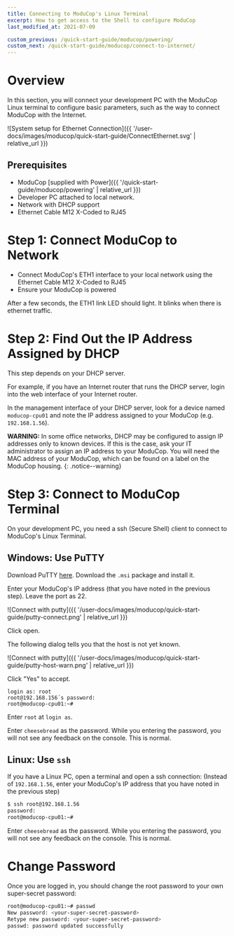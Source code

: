 ```yaml
---
title: Connecting to ModuCop's Linux Terminal
excerpt: How to get access to the Shell to configure ModuCop
last_modified_at: 2021-07-09

custom_previous: /quick-start-guide/moducop/powering/
custom_next: /quick-start-guide/moducop/connect-to-internet/
---
```


# Overview
In this section, you will connect your development PC with the ModuCop Linux terminal to configure basic parameters, such as the way to connect ModuCop with the Internet.

![System setup for Ethernet Connection]({{ '/user-docs/images/moducop/quick-start-guide/ConnectEthernet.svg' | relative_url }})


## Prerequisites

* ModuCop [supplied with Power]({{ '/quick-start-guide/moducop/powering' | relative_url }})
* Developer PC attached to local network.
* Network with DHCP support
* Ethernet Cable M12 X-Coded to RJ45

# Step 1: Connect ModuCop to Network

* Connect ModuCop's ETH1 interface to your local network using the Ethernet Cable M12 X-Coded to RJ45
* Ensure your ModuCop is powered

After a few seconds, the ETH1 link LED should light. It blinks when there is ethernet traffic.

# Step 2: Find Out the IP Address Assigned by DHCP

This step depends on your DHCP server.

For example, if you have an Internet router that runs the DHCP server, login into the web interface of your Internet router.

In the management interface of your DHCP server, look for a device named `moducop-cpu01` and note the IP address assigned to your ModuCop (e.g. `192.168.1.56`).

**WARNING:** In some office networks, DHCP may be configured to assign IP addresses only to known devices. If this is the case, ask your IT administrator to assign an IP address to your ModuCop. You will need the MAC address of your ModuCop, which can be found on a label on the ModuCop housing.
{: .notice--warning}

# Step 3: Connect to ModuCop Terminal

On your development PC, you need a ssh (Secure Shell) client to connect to ModuCop's Linux Terminal.

## Windows: Use PuTTY

Download PuTTY [here](https://www.putty.org/). Download the `.msi` package and install it.

Enter your ModuCop's IP address (that you have noted in the previous step). Leave the port as 22.

![Connect with putty]({{ '/user-docs/images/moducop/quick-start-guide/putty-connect.png' | relative_url }})

Click open.

The following dialog tells you that the host is not yet known.

![Connect with putty]({{ '/user-docs/images/moducop/quick-start-guide/putty-host-warn.png' | relative_url }})

Click "Yes" to accept.

```
login as: root
root@192.168.156´s password:
root@moducop-cpu01:~#
```

Enter `root` at `login as`.

Enter `cheesebread` as the password. While you entering the password, you will not see any feedback on the console. This is normal.

## Linux: Use `ssh`

If you have a Linux PC, open a terminal and open a ssh connection: (Instead of `192.168.1.56`, enter your ModuCop's IP address that you have noted in the previous step)
```bash
$ ssh root@192.168.1.56
password:
root@moducop-cpu01:~#
```
Enter `cheesebread` as the password. While you entering the password, you will not see any feedback on the console. This is normal.


# Change Password

Once you are logged in, you should change the root password to your own super-secret password:
```bash
root@moducop-cpu01:~# passwd
New password: <your-super-secret-password>
Retype new password: <your-super-secret-password>
passwd: password updated successfully
```
